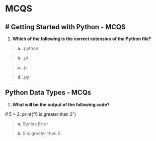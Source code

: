 # MCQS

## # Getting Started with Python - MCQS

1. **Which of the following is the correct extension of the Python file?**

>**a.** .python

>**b.**  .pl

>**c.**  .p

>**d.**  .py

## Python Data Types - MCQs

1. **What will be the output of the following code?**

if 5 > 2:
print("5 is greater than 2")

>**a.** Syntax Error

>**b.**  5 is greater than 2
